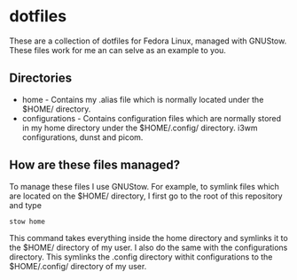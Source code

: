 # dotfiles
These are a collection of dotfiles for Fedora Linux, managed with GNUStow. These files work for me an can selve as an example to you.
## Directories
* home - Contains my .alias file which is normally located under the $HOME/ directory.
* configurations - Contains configuration files which are normally stored in my home directory under the $HOME/.config/ directory. i3wm configurations, dunst and picom.
## How are these files managed?
To manage these files I use GNUStow.
For example, to symlink files which are located on the $HOME/ directory, I first go to the root of this repository and type
```bash
stow home
```
This command takes everything inside the home directory and symlinks it to the $HOME/ directory of my user.
I also do the same with the configurations directory. This symlinks the .config directory withit configurations to the $HOME/.config/ directory of my user.
